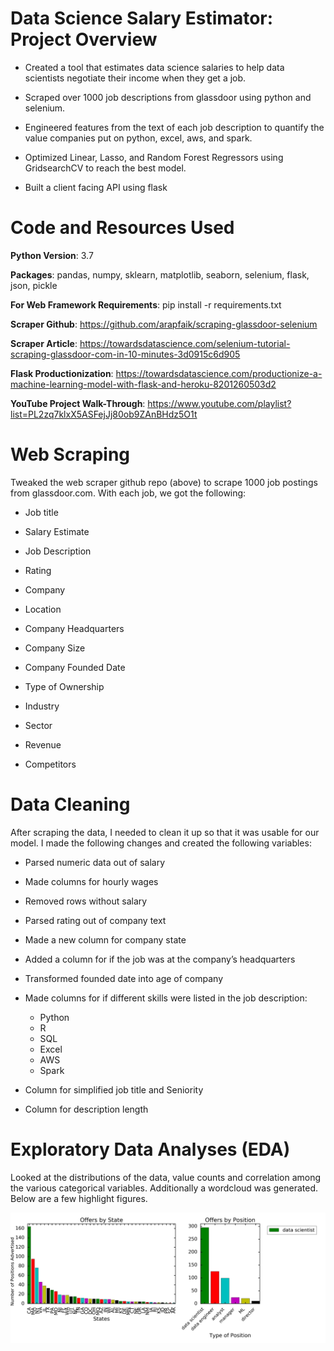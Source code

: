 # Data Science Salary Estimator: Project Overview

* Created a tool that estimates data science salaries to help data scientists negotiate their income when they get a job.

* Scraped over 1000 job descriptions from glassdoor using python and selenium.

* Engineered features from the text of each job description to quantify the value companies put on python, excel, aws, and spark.

* Optimized Linear, Lasso, and Random Forest Regressors using GridsearchCV to reach the best model.

* Built a client facing API using flask

# Code and Resources Used

**Python Version**: 3.7

**Packages**: pandas, numpy, sklearn, matplotlib, seaborn, selenium, flask, json, pickle

**For Web Framework Requirements**: pip install -r requirements.txt

**Scraper Github**: https://github.com/arapfaik/scraping-glassdoor-selenium

**Scraper Article**: https://towardsdatascience.com/selenium-tutorial-scraping-glassdoor-com-in-10-minutes-3d0915c6d905

**Flask Productionization**:  https://towardsdatascience.com/productionize-a-machine-learning-model-with-flask-and-heroku-8201260503d2

**YouTube Project Walk-Through**: https://www.youtube.com/playlist?list=PL2zq7klxX5ASFejJj80ob9ZAnBHdz5O1t

# Web Scraping

Tweaked the web scraper github repo (above) to scrape 1000 job postings from glassdoor.com. With each job, we got the following:

* Job title

* Salary Estimate

* Job Description

* Rating

* Company

* Location

* Company Headquarters

* Company Size

* Company Founded Date

* Type of Ownership

* Industry

* Sector

* Revenue

* Competitors

# Data Cleaning

After scraping the data, I needed to clean it up so that it was usable for our model. I made the following changes and created the following variables:

* Parsed numeric data out of salary

* Made columns for hourly wages

* Removed rows without salary

* Parsed rating out of company text

* Made a new column for company state

* Added a column for if the job was at the company’s headquarters

* Transformed founded date into age of company

* Made columns for if different skills were listed in the job description:

   * Python
   * R
   * SQL
   * Excel
   * AWS
   * Spark
 
* Column for simplified job title and Seniority

* Column for description length

# Exploratory Data Analyses (EDA)

Looked at the distributions of the data, value counts and correlation among the various categorical variables. Additionally a wordcloud was generated. Below are a few highlight figures.

![](Images/bar_subplots_ax1_ax2.png)
